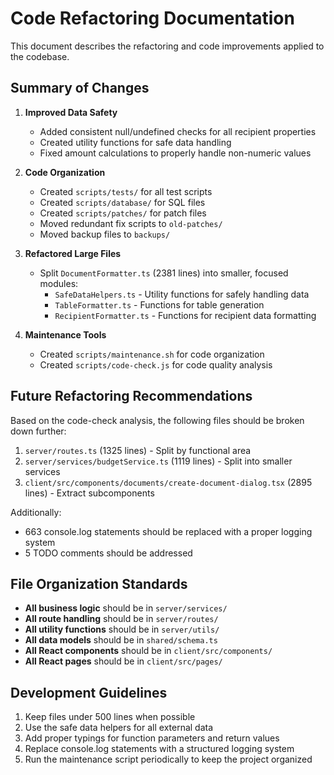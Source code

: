 # Code Refactoring Documentation

This document describes the refactoring and code improvements applied to the codebase.

## Summary of Changes

1. **Improved Data Safety**
   - Added consistent null/undefined checks for all recipient properties
   - Created utility functions for safe data handling
   - Fixed amount calculations to properly handle non-numeric values

2. **Code Organization**
   - Created `scripts/tests/` for all test scripts
   - Created `scripts/database/` for SQL files
   - Created `scripts/patches/` for patch files
   - Moved redundant fix scripts to `old-patches/`
   - Moved backup files to `backups/`

3. **Refactored Large Files**
   - Split `DocumentFormatter.ts` (2381 lines) into smaller, focused modules:
     - `SafeDataHelpers.ts` - Utility functions for safely handling data
     - `TableFormatter.ts` - Functions for table generation
     - `RecipientFormatter.ts` - Functions for recipient data formatting

4. **Maintenance Tools**
   - Created `scripts/maintenance.sh` for code organization
   - Created `scripts/code-check.js` for code quality analysis

## Future Refactoring Recommendations

Based on the code-check analysis, the following files should be broken down further:

1. `server/routes.ts` (1325 lines) - Split by functional area
2. `server/services/budgetService.ts` (1119 lines) - Split into smaller services
3. `client/src/components/documents/create-document-dialog.tsx` (2895 lines) - Extract subcomponents

Additionally:
- 663 console.log statements should be replaced with a proper logging system
- 5 TODO comments should be addressed

## File Organization Standards

- **All business logic** should be in `server/services/`
- **All route handling** should be in `server/routes/`
- **All utility functions** should be in `server/utils/`
- **All data models** should be in `shared/schema.ts`
- **All React components** should be in `client/src/components/`
- **All React pages** should be in `client/src/pages/`

## Development Guidelines

1. Keep files under 500 lines when possible
2. Use the safe data helpers for all external data
3. Add proper typings for function parameters and return values
4. Replace console.log statements with a structured logging system
5. Run the maintenance script periodically to keep the project organized